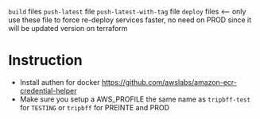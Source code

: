 
`build` files
`push-latest` file
`push-latest-with-tag` file
`deploy` files <-- only use these file to force re-deploy services faster, no need on PROD since it will be updated version on terraform

# Instruction
* Install authen for docker https://github.com/awslabs/amazon-ecr-credential-helper
* Make sure you setup a AWS_PROFILE the same name as `tripbff-test` for `TESTING` or `tripbff` for PREINTE and PROD